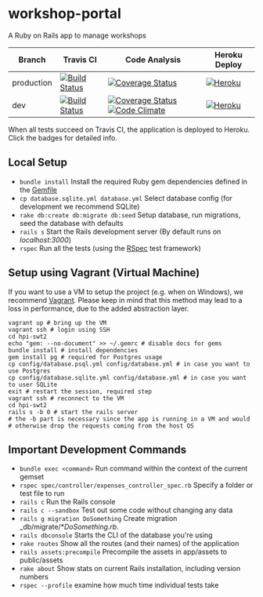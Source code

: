 # workshop-portal

A Ruby on Rails app to manage workshops

| Branch     | Travis CI                   | Code Analysis                                                    | Heroku Deploy         | 
| ---------- | --------------------------- | ---------------------------------------------------------------- | --------------------- | 
| production | [![Build Status][tsp]][tup] | [![Coverage Status][covsp]][covup]                               | [![Heroku][hsp]][hup] |
| dev        | [![Build Status][tsd]][tud] | [![Coverage Status][covsd]][covud] [![Code Climate][ccsd]][ccud] | [![Heroku][hsp]][hud] |

<!-- There is no way to specify a branch directly, see https://github.com/travis-ci/travis-ci/issues/1996 -->
[tup]: https://travis-ci.org/hpi-schuelerklub/workshop-portal/branches
[tud]: https://travis-ci.org/hpi-schuelerklub/workshop-portal/branches
[tsp]: https://travis-ci.org/hpi-schuelerklub/workshop-portal.svg?branch=production
[tsd]: https://travis-ci.org/hpi-schuelerklub/workshop-portal.svg?branch=dev

[covup]: https://coveralls.io/github/hpi-schuelerklub/workshop-portal?branch=production
[covud]: https://coveralls.io/github/hpi-schuelerklub/workshop-portal?branch=dev
[covsp]: https://coveralls.io/repos/github/hpi-schuelerklub/workshop-portal/badge.svg?branch=production
[covsd]: https://coveralls.io/repos/github/hpi-schuelerklub/workshop-portal/badge.svg?branch=dev

[ccud]: https://codeclimate.com/github/hpi-schuelerklub/workshop-portal/issues
[ccsd]: https://codeclimate.com/github/hpi-schuelerklub/workshop-portal/badges/gpa.svg

[hup]: http://workshopportal.herokuapp.com/
[hud]: http://workshopportal-dev.herokuapp.com/
[hsp]: https://heroku-badge.herokuapp.com/?app=workshopportal&svg=1
[hsd]: https://heroku-badge.herokuapp.com/?app=workshopportal-dev&svg=1


When all tests succeed on Travis CI, the application is deployed to Heroku. Click the badges for detailed info.

## Local Setup

* `bundle install` Install the required Ruby gem dependencies defined in the [Gemfile](https://github.com/hpi-schuelerklub/workshop-portal/blob/production/Gemfile)
* `cp database.sqlite.yml database.yml` Select database config (for development we recommend SQLite) 
* `rake db:create db:migrate db:seed` Setup database, run migrations, seed the database with defaults
* `rails s` Start the Rails development server (By default runs on _localhost:3000_)
* `rspec` Run all the tests (using the [RSpec](http://rspec.info/) test framework)

## Setup using Vagrant (Virtual Machine)

If you want to use a VM to setup the project (e.g. when on Windows), we recommend [Vagrant](https://www.vagrantup.com/).
Please keep in mind that this method may lead to a loss in performance, due to the added abstraction layer.

```
vagrant up # bring up the VM
vagrant ssh # login using SSH
cd hpi-swt2
echo "gem: --no-document" >> ~/.gemrc # disable docs for gems
bundle install # install dependencies
gem install pg # required for Postgres usage
cp config/database.psql.yml config/database.yml # in case you want to use Postgres
cp config/database.sqlite.yml config/database.yml # in case you want to user SQLite
exit # restart the session, required step
vagrant ssh # reconnect to the VM
cd hpi-swt2
rails s -b 0 # start the rails server
# the -b part is necessary since the app is running in a VM and would
# otherwise drop the requests coming from the host OS
```

## Important Development Commands
* `bundle exec <command>` Run command within the context of the current gemset
* `rspec spec/controller/expenses_controller_spec.rb` Specify a folder or test file to run
* `rails c` Run the Rails console
* `rails c --sandbox` Test out some code without changing any data
* `rails g migration DoSomething` Create migration _db/migrate/*_DoSomething.rb_.
* `rails dbconsole` Starts the CLI of the database you're using
* `rake routes` Show all the routes (and their names) of the application
* `rails assets:precompile` Precompile the assets in app/assets to public/assets
* `rake about` Show stats on current Rails installation, including version numbers
* `rspec --profile` examine how much time individual tests take
